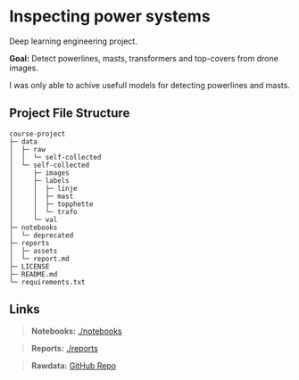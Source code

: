# Inspecting power systems

Deep learning engineering project.

**Goal:** Detect powerlines, masts, transformers and top-covers from drone images.

I was only able to achive usefull models for detecting powerlines and masts. 

## Project File Structure

```ASCII
course-project
├─ data
│  ├─ raw
│  │  └─ self-collected
│  └─ self-collected
│     ├─ images
│     ├─ labels
│     │  ├─ linje
│     │  ├─ mast
│     │  ├─ topphette
│     │  └─ trafo
│     └─ val
├─ notebooks
│  └─ deprecated
├─ reports
│  ├─ assets
│  └─ report.md
├─ LICENSE
├─ README.md
└─ requirements.txt

```

## Links

> **Notebooks:** [./notebooks](./notebooks/)

> **Reports:** [./reports](./reports/)

> **Rawdata:** [GitHub Repo](https://github.com/Snadderbyte/powergrid)
